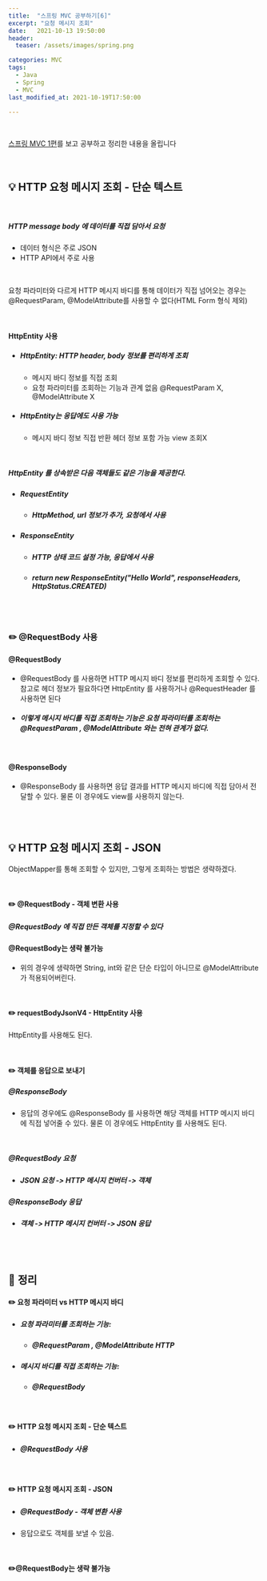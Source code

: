 ```yaml
---
title:  "스프링 MVC 공부하기[6]"
excerpt: "요청 메시지 조회"
date:   2021-10-13 19:50:00
header:
  teaser: /assets/images/spring.png

categories: MVC
tags:
  - Java
  - Spring
  - MVC
last_modified_at: 2021-10-19T17:50:00

---
```


<br/>

[스프링 MVC 1편](https://www.inflearn.com/course/%EC%8A%A4%ED%94%84%EB%A7%81-mvc-1/dashboard)를 보고 공부하고 정리한 내용을 올립니다

<br/>

## 💡 HTTP 요청 메시지 조회 - 단순 텍스트

<br/>

##### HTTP message body 에 데이터를 직접 담아서 요청

- 데이터 형식은 주로 JSON
- HTTP API에서 주로 사용

<br/>

요청 파라미터와 다르게 HTTP 메시지 바디를 통해 데이터가 직접 넘어오는 경우는 @RequestParam, @ModelAttribute를 사용할 수 없다(HTML Form 형식 제외)

<br/>

#### HttpEntity 사용

<script src="https://gist.github.com/ShinDongHun1/35bb65d9511276949e08f4206dce5b22.js"></script>

- ##### HttpEntity: HTTP header, body 정보를 편리하게 조회 

  - 메시지 바디 정보를 직접 조회 
  - 요청 파라미터를 조회하는 기능과 관계 없음 @RequestParam X, @ModelAttribute X 

- ##### HttpEntity는 응답에도 사용 가능 

  - 메시지 바디 정보 직접 반환 헤더 정보 포함 가능 view 조회X

<br/>

##### HttpEntity 를 상속받은 다음 객체들도 같은 기능을 제공한다. 

- ##### RequestEntity 

  - ##### HttpMethod, url 정보가 추가, 요청에서 사용 

- ##### ResponseEntity 

  - ##### HTTP 상태 코드 설정 가능, 응답에서 사용 

  - ##### return new ResponseEntity("Hello World", responseHeaders, HttpStatus.CREATED)

<br/>

<br/>

### ✏️ @RequestBody 사용

<script src="https://gist.github.com/ShinDongHun1/1493e492f0a3d80ab1b376b9171658f0.js"></script>

#### @RequestBody

- @RequestBody 를 사용하면 HTTP 메시지 바디 정보를 편리하게 조회할 수 있다. 참고로 헤더 정보가 필요하다면 HttpEntity 를 사용하거나 @RequestHeader 를 사용하면 된다

- ##### 이렇게 메시지 바디를 직접 조회하는 기능은 요청 파라미터를 조회하는 @RequestParam , @ModelAttribute 와는 전혀 관계가 없다.

<br/>

#### @ResponseBody

- @ResponseBody 를 사용하면 응답 결과를 HTTP 메시지 바디에 직접 담아서 전달할 수 있다. 물론 이 경우에도 view를 사용하지 않는다.

<br/>

<br/>

## 💡 HTTP 요청 메시지 조회 - JSON

ObjectMapper를 통해 조회할 수 있지만, 그렇게 조회하는 방법은 생략하겠다.

<br/>

#### ✏️ @RequestBody - 객체 변환 사용

<script src="https://gist.github.com/ShinDongHun1/bab8be1ba22cc53327349332ac0bb060.js"></script>

##### @RequestBody 에 직접 만든 객체를 지정할 수 있다

#### @RequestBody는 생략 불가능

- 위의 경우에 생략하면 String, int와 같은 단순 타입이 아니므로 @ModelAttribute가 적용되어버린다.

<br/>

#### ✏️ requestBodyJsonV4 - HttpEntity 사용

<script src="https://gist.github.com/ShinDongHun1/7ee0ac7283060e4db725452075c00d8a.js"></script>

 HttpEntity를 사용해도 된다.

<br/>

#### ✏️ 객체를 응답으로 보내기

<script src="https://gist.github.com/ShinDongHun1/a282b91cd053d99404591215b0d8baea.js"></script>

##### @ResponseBody 

- 응답의 경우에도 @ResponseBody 를 사용하면 해당 객체를 HTTP 메시지 바디에 직접 넣어줄 수 있다. 물론 이 경우에도 HttpEntity 를 사용해도 된다.

<br/>

##### @RequestBody 요청 

- ##### JSON 요청 -> HTTP 메시지 컨버터 -> 객체 

##### @ResponseBody 응답 

- ##### 객체 -> HTTP 메시지 컨버터 -> JSON 응답

<br/>

<br/>

## 🧾 정리

#### ✏️ 요청 파라미터 vs HTTP 메시지 바디 

- ##### 요청 파라미터를 조회하는 기능: 
  - ##### @RequestParam , @ModelAttribute HTTP 

- ##### 메시지 바디를 직접 조회하는 기능: 

  - ##### @RequestBody

<br/>

#### ✏️ HTTP 요청 메시지 조회 - 단순 텍스트

- ##### @RequestBody 사용

<br/>

#### ✏️ HTTP 요청 메시지 조회 - JSON

- ##### @RequestBody - 객체 변환 사용

- 응답으로도 객체를 보낼 수 있음.

<br/>

#### ✏️@RequestBody는 생략 불가능